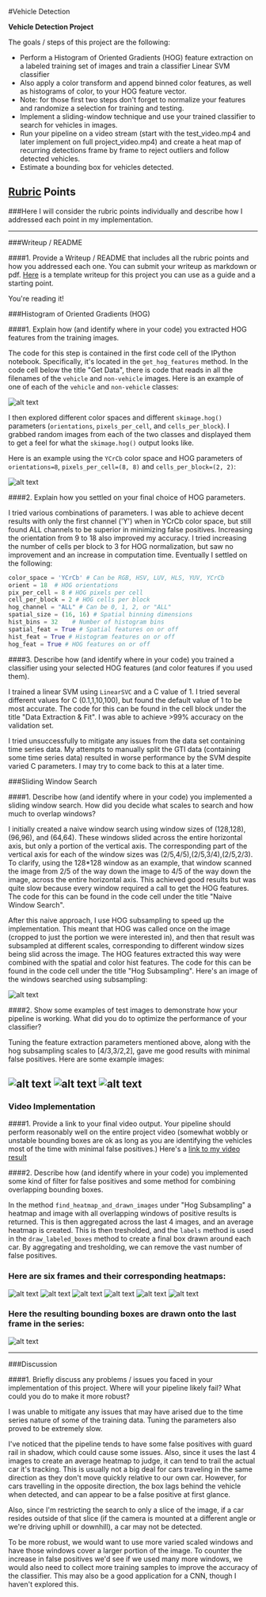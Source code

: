 #Vehicle Detection

**Vehicle Detection Project**

The goals / steps of this project are the following:

* Perform a Histogram of Oriented Gradients (HOG) feature extraction on a labeled training set of images and train a classifier Linear SVM classifier
* Also apply a color transform and append binned color features, as well as histograms of color, to your HOG feature vector. 
* Note: for those first two steps don't forget to normalize your features and randomize a selection for training and testing.
* Implement a sliding-window technique and use your trained classifier to search for vehicles in images.
* Run your pipeline on a video stream (start with the test_video.mp4 and later implement on full project_video.mp4) and create a heat map of recurring detections frame by frame to reject outliers and follow detected vehicles.
* Estimate a bounding box for vehicles detected.

[//]: # (Image References)
[image1]: ./examples/car_not_car.png
[image2]: ./output_images/hog_features.png
[image3]: ./output_images/subsampling_windows.png
[image4a]: ./output_images/sliding_windows1.png
[image4b]: ./output_images/sliding_windows2.png
[image4c]: ./output_images/sliding_windows3.png
[image5a]: ./output_images/hog_subsampling1.png
[image5b]: ./output_images/hog_subsampling2.png
[image5c]: ./output_images/hog_subsampling3.png
[image5d]: ./output_images/hog_subsampling4.png
[image5e]: ./output_images/hog_subsampling5.png
[image5f]: ./output_images/hog_subsampling6.png
[image6]: ./examples/labels_map.png
[image7]: ./output_images/labeled_cars.png
[video1]: ./project_video.mp4

## [Rubric](https://review.udacity.com/#!/rubrics/513/view) Points
###Here I will consider the rubric points individually and describe how I addressed each point in my implementation.  

---
###Writeup / README

####1. Provide a Writeup / README that includes all the rubric points and how you addressed each one.  You can submit your writeup as markdown or pdf.  [Here](https://github.com/udacity/CarND-Vehicle-Detection/blob/master/writeup_template.md) is a template writeup for this project you can use as a guide and a starting point.  

You're reading it!

###Histogram of Oriented Gradients (HOG)

####1. Explain how (and identify where in your code) you extracted HOG features from the training images.

The code for this step is contained in the first code cell of the IPython notebook.  Specifically, it's located in the `get_hog_features` method.  In the code cell below the title "Get Data", there is code that reads in all the filenames of the `vehicle` and `non-vehicle` images.  Here is an example of one of each of the `vehicle` and `non-vehicle` classes:

![alt text][image1]

I then explored different color spaces and different `skimage.hog()` parameters (`orientations`, `pixels_per_cell`, and `cells_per_block`).  I grabbed random images from each of the two classes and displayed them to get a feel for what the `skimage.hog()` output looks like.

Here is an example using the `YCrCb` color space and HOG parameters of `orientations=8`, `pixels_per_cell=(8, 8)` and `cells_per_block=(2, 2)`:


![alt text][image2]

####2. Explain how you settled on your final choice of HOG parameters.

I tried various combinations of parameters.  I was able to achieve decent results with only the first channel ('Y') when in YCrCb color space, but still found ALL channels to be superior in minimizing false positives.  Increasing the orientation from 9 to 18 also improved my accuracy.  I tried increasing the number of cells per block to 3 for HOG normalization, but saw no improvement and an increase in computation time.  Eventually I settled on the following:

```python
color_space = 'YCrCb' # Can be RGB, HSV, LUV, HLS, YUV, YCrCb
orient = 18  # HOG orientations
pix_per_cell = 8 # HOG pixels per cell
cell_per_block = 2 # HOG cells per block
hog_channel = "ALL" # Can be 0, 1, 2, or "ALL"
spatial_size = (16, 16) # Spatial binning dimensions
hist_bins = 32    # Number of histogram bins
spatial_feat = True # Spatial features on or off
hist_feat = True # Histogram features on or off
hog_feat = True # HOG features on or off
```

####3. Describe how (and identify where in your code) you trained a classifier using your selected HOG features (and color features if you used them).

I trained a linear SVM using `LinearSVC` and a C value of 1.  I tried several different values for C (0.1,1,10,100), but found the default value of 1 to be most accurate.  The code for this can be found in the cell block under the title "Data Extraction & Fit".  I was able to achieve >99% accuracy on the validation set.  

I tried unsuccessfully to mitigate any issues from the data set containing time series data.  My attempts to manually split the GTI data (containing some time series data) resulted in worse performance by the SVM despite varied C parameters.  I may try to come back to this at a later time.  

###Sliding Window Search

####1. Describe how (and identify where in your code) you implemented a sliding window search.  How did you decide what scales to search and how much to overlap windows?

I initially created a naive window search using window sizes of (128,128),(96,96), and (64,64).  These windows slided across the entire horizontal axis, but only a portion of the vertical axis.  The corresponding part of the vertical axis for each of the window sizes was (2/5,4/5),(2/5,3/4),(2/5,2/3).  To clarify, using the 128*128 window as an example, that window scanned the image from 2/5 of the way down the image to 4/5 of the way down the image, across the entire horizontal axis.  This achieved good results but was quite slow because every window required a call to get the HOG features. The code for this can be found in the code cell under the title "Naive Window Search".

After this naive approach, I use HOG subsampling to speed up the implementation.  This meant that HOG was called once on the image (cropped to just the portion we were interested in), and then that result was subsampled at different scales, corresponding to different window sizes being slid across the image.  The HOG features extracted this way were combined with the spatial and color hist features.  The code for this can be found in the code cell under the title "Hog Subsampling".  Here's an image of the windows searched using subsampling:

![alt text][image3]

####2. Show some examples of test images to demonstrate how your pipeline is working.  What did you do to optimize the performance of your classifier?

Tuning the feature extraction parameters mentioned above, along with the hog subsampling scales to [4/3,3/2,2], gave me good results with minimal false positives. Here are some example images:

![alt text][image4a]
![alt text][image4b]
![alt text][image4c]
---

### Video Implementation

####1. Provide a link to your final video output.  Your pipeline should perform reasonably well on the entire project video (somewhat wobbly or unstable bounding boxes are ok as long as you are identifying the vehicles most of the time with minimal false positives.)
Here's a [link to my video result](./project_video.mp4)


####2. Describe how (and identify where in your code) you implemented some kind of filter for false positives and some method for combining overlapping bounding boxes.

In the method `find_heatmap_and_drawn_images` under "Hog Subsampling" a heatmap and image with all overlapping windows of positive results is returned.  This is then aggregated across the last 4 images, and an average heatmap is created.  This is then tresholded, and the `labels` method is used in the `draw_labeled_boxes` method to create a final box drawn around each car.  By aggregating and tresholding, we can remove the vast number of false positives.

### Here are six frames and their corresponding heatmaps:

![alt text][image5a]
![alt text][image5b]
![alt text][image5c]
![alt text][image5d]
![alt text][image5e]
![alt text][image5f]


### Here the resulting bounding boxes are drawn onto the last frame in the series:
![alt text][image7]

---

###Discussion

####1. Briefly discuss any problems / issues you faced in your implementation of this project.  Where will your pipeline likely fail?  What could you do to make it more robust?

I was unable to mitigate any issues that may have arised due to the time series nature of some of the training data.  Tuning the parameters also proved to be extremely slow.  

I've noticed that the pipeline tends to have some false positives with guard rail in shadow, which could cause some issues.  Also, since it uses the last 4 images to create an average heatmap to judge, it can tend to trail the actual car it's tracking.  This is usually not a big deal for cars traveling in the same direction as they don't move quickly relative to our own car.  However, for cars travelling in the opposite direction, the box lags behind the vehicle when detected, and can appear to be a false positive at first glance.

Also, since I'm restricting the search to only a slice of the image, if a car resides outside of that slice (if the camera is mounted at a different angle or we're driving uphill or downhill), a car may not be detected. 

To be more robust, we would want to use more varied scaled windows and have those windows cover a larger portion of the image.  To counter the increase in false positives we'd see if we used many more windows, we would also need to collect more training samples to improve the accuracy of the classifier.  This may also be a good application for a CNN, though I haven't explored this.

